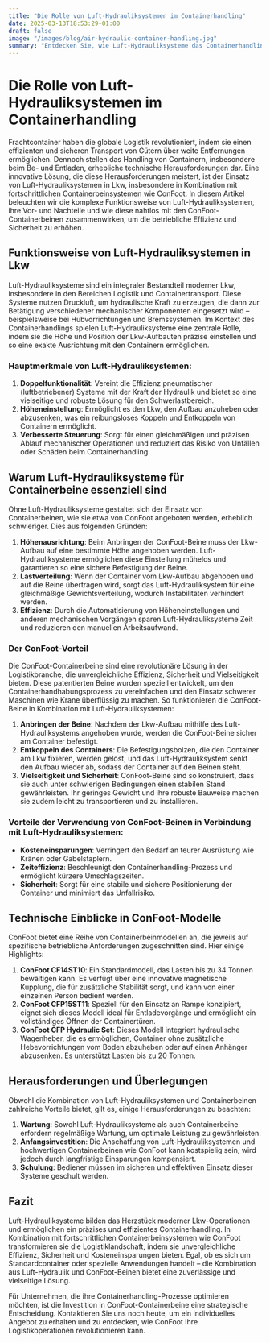 ```yaml
---
title: "Die Rolle von Luft-Hydrauliksystemen im Containerhandling"
date: 2025-03-13T18:53:29+01:00
draft: false
image: "/images/blog/air-hydraulic-container-handling.jpg"
summary: "Entdecken Sie, wie Luft-Hydrauliksysteme das Containerhandling optimieren und die Effizienz in Logistikprozessen verbessern können."
---
```


# Die Rolle von Luft-Hydrauliksystemen im Containerhandling

Frachtcontainer haben die globale Logistik revolutioniert, indem sie einen effizienten und sicheren Transport von Gütern über weite Entfernungen ermöglichen. Dennoch stellen das Handling von Containern, insbesondere beim Be- und Entladen, erhebliche technische Herausforderungen dar. Eine innovative Lösung, die diese Herausforderungen meistert, ist der Einsatz von Luft-Hydrauliksystemen in Lkw, insbesondere in Kombination mit fortschrittlichen Containerbeinsystemen wie ConFoot. In diesem Artikel beleuchten wir die komplexe Funktionsweise von Luft-Hydrauliksystemen, ihre Vor- und Nachteile und wie diese nahtlos mit den ConFoot-Containerbeinen zusammenwirken, um die betriebliche Effizienz und Sicherheit zu erhöhen.

## Funktionsweise von Luft-Hydrauliksystemen in Lkw

Luft-Hydrauliksysteme sind ein integraler Bestandteil moderner Lkw, insbesondere in den Bereichen Logistik und Containertransport. Diese Systeme nutzen Druckluft, um hydraulische Kraft zu erzeugen, die dann zur Betätigung verschiedener mechanischer Komponenten eingesetzt wird – beispielsweise bei Hubvorrichtungen und Bremssystemen. Im Kontext des Containerhandlings spielen Luft-Hydrauliksysteme eine zentrale Rolle, indem sie die Höhe und Position der Lkw-Aufbauten präzise einstellen und so eine exakte Ausrichtung mit den Containern ermöglichen.

### Hauptmerkmale von Luft-Hydrauliksystemen:
1. **Doppelfunktionalität**: Vereint die Effizienz pneumatischer (luftbetriebener) Systeme mit der Kraft der Hydraulik und bietet so eine vielseitige und robuste Lösung für den Schwerlastbereich.
2. **Höheneinstellung**: Ermöglicht es den Lkw, den Aufbau anzuheben oder abzusenken, was ein reibungsloses Koppeln und Entkoppeln von Containern ermöglicht.
3. **Verbesserte Steuerung**: Sorgt für einen gleichmäßigen und präzisen Ablauf mechanischer Operationen und reduziert das Risiko von Unfällen oder Schäden beim Containerhandling.

## Warum Luft-Hydrauliksysteme für Containerbeine essenziell sind

Ohne Luft-Hydrauliksysteme gestaltet sich der Einsatz von Containerbeinen, wie sie etwa von ConFoot angeboten werden, erheblich schwieriger. Dies aus folgenden Gründen:

1. **Höhenausrichtung**: Beim Anbringen der ConFoot-Beine muss der Lkw-Aufbau auf eine bestimmte Höhe angehoben werden. Luft-Hydrauliksysteme ermöglichen diese Einstellung mühelos und garantieren so eine sichere Befestigung der Beine.
2. **Lastverteilung**: Wenn der Container vom Lkw-Aufbau abgehoben und auf die Beine übertragen wird, sorgt das Luft-Hydrauliksystem für eine gleichmäßige Gewichtsverteilung, wodurch Instabilitäten verhindert werden.
3. **Effizienz**: Durch die Automatisierung von Höheneinstellungen und anderen mechanischen Vorgängen sparen Luft-Hydrauliksysteme Zeit und reduzieren den manuellen Arbeitsaufwand.

### Der ConFoot-Vorteil

Die ConFoot-Containerbeine sind eine revolutionäre Lösung in der Logistikbranche, die unvergleichliche Effizienz, Sicherheit und Vielseitigkeit bieten. Diese patentierten Beine wurden speziell entwickelt, um den Containerhandhabungsprozess zu vereinfachen und den Einsatz schwerer Maschinen wie Krane überflüssig zu machen. So funktionieren die ConFoot-Beine in Kombination mit Luft-Hydrauliksystemen:

1. **Anbringen der Beine**: Nachdem der Lkw-Aufbau mithilfe des Luft-Hydrauliksystems angehoben wurde, werden die ConFoot-Beine sicher am Container befestigt.
2. **Entkoppeln des Containers**: Die Befestigungsbolzen, die den Container am Lkw fixieren, werden gelöst, und das Luft-Hydrauliksystem senkt den Aufbau wieder ab, sodass der Container auf den Beinen steht.
3. **Vielseitigkeit und Sicherheit**: ConFoot-Beine sind so konstruiert, dass sie auch unter schwierigen Bedingungen einen stabilen Stand gewährleisten. Ihr geringes Gewicht und ihre robuste Bauweise machen sie zudem leicht zu transportieren und zu installieren.

### Vorteile der Verwendung von ConFoot-Beinen in Verbindung mit Luft-Hydrauliksystemen:
- **Kosteneinsparungen**: Verringert den Bedarf an teurer Ausrüstung wie Kränen oder Gabelstaplern.
- **Zeiteffizienz**: Beschleunigt den Containerhandling-Prozess und ermöglicht kürzere Umschlagszeiten.
- **Sicherheit**: Sorgt für eine stabile und sichere Positionierung der Container und minimiert das Unfallrisiko.

## Technische Einblicke in ConFoot-Modelle

ConFoot bietet eine Reihe von Containerbeinmodellen an, die jeweils auf spezifische betriebliche Anforderungen zugeschnitten sind. Hier einige Highlights:

1. **ConFoot CF14ST10**: Ein Standardmodell, das Lasten bis zu 34 Tonnen bewältigen kann. Es verfügt über eine innovative magnetische Kupplung, die für zusätzliche Stabilität sorgt, und kann von einer einzelnen Person bedient werden.
2. **ConFoot CFP15ST11**: Speziell für den Einsatz an Rampe konzipiert, eignet sich dieses Modell ideal für Entladevorgänge und ermöglicht ein vollständiges Öffnen der Containertüren.
3. **ConFoot CFP Hydraulic Set**: Dieses Modell integriert hydraulische Wagenheber, die es ermöglichen, Container ohne zusätzliche Hebevorrichtungen vom Boden abzuheben oder auf einen Anhänger abzusenken. Es unterstützt Lasten bis zu 20 Tonnen.

## Herausforderungen und Überlegungen

Obwohl die Kombination von Luft-Hydrauliksystemen und Containerbeinen zahlreiche Vorteile bietet, gilt es, einige Herausforderungen zu beachten:

1. **Wartung**: Sowohl Luft-Hydrauliksysteme als auch Containerbeine erfordern regelmäßige Wartung, um optimale Leistung zu gewährleisten.
2. **Anfangsinvestition**: Die Anschaffung von Luft-Hydrauliksystemen und hochwertigen Containerbeinen wie ConFoot kann kostspielig sein, wird jedoch durch langfristige Einsparungen kompensiert.
3. **Schulung**: Bediener müssen im sicheren und effektiven Einsatz dieser Systeme geschult werden.

## Fazit

Luft-Hydrauliksysteme bilden das Herzstück moderner Lkw-Operationen und ermöglichen ein präzises und effizientes Containerhandling. In Kombination mit fortschrittlichen Containerbeinsystemen wie ConFoot transformieren sie die Logistiklandschaft, indem sie unvergleichliche Effizienz, Sicherheit und Kosteneinsparungen bieten. Egal, ob es sich um Standardcontainer oder spezielle Anwendungen handelt – die Kombination aus Luft-Hydraulik und ConFoot-Beinen bietet eine zuverlässige und vielseitige Lösung.

Für Unternehmen, die ihre Containerhandling-Prozesse optimieren möchten, ist die Investition in ConFoot-Containerbeine eine strategische Entscheidung. Kontaktieren Sie uns noch heute, um ein individuelles Angebot zu erhalten und zu entdecken, wie ConFoot Ihre Logistikoperationen revolutionieren kann.